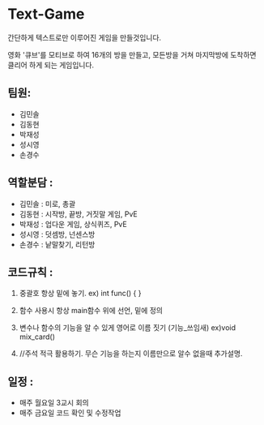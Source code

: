 # Text-Game

간단하게 텍스트로만 이루어진 게임을 만들것입니다.

영화 '큐브'를 모티브로 하여 16개의 방을 만들고, 모든방을 거쳐 마지막방에 도착하면 클리어 하게 되는 게임입니다.

## 팀원: 
 * 김민솔
 * 김동현
 * 박재성
 * 성시영
 * 손경수

## 역할분담 :
 * 김민솔 : 미로, 총괄
 * 김동현 : 시작방, 끝방, 거짓말 게임, PvE
 * 박재성 : 업다운 게임, 상식퀴즈, PvE
 * 성시영 : 덧셈방, 넌센스방
 * 손경수 : 낱말찾기, 리턴방
 
 ## 코드규칙 :
 1. 중괄호 항상 밑에 놓기.
  ex) int func()
      {
      }
      
 2. 함수 사용시 항상 main함수 위에 선언, 밑에 정의
 
 3. 변수나 함수의 기능을 알 수 있게 영어로 이름 짓기 (기능_쓰임새)
  ex)void mix_card()
  
 4. //주석 적극 활용하기. 무슨 기능을 하는지 이름만으로 알수 없을때 추가설명.
 
 ## 일정 :
 * 매주 월요일 3교시 회의
 * 매주 금요일 코드 확인 및 수정작업
